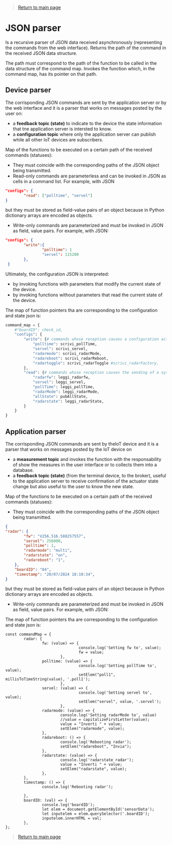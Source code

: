 
> [Return to main page](README.md)

# **JSON parser**

Is a recursive parser of JSON data received asynchronously (representing the commands from the web interface). Returns the path of the command in the received JSON data structure. 

The path must correspond to the path of the function to be called in the data structure of the command map. Invokes the function which, in the command map, has its pointer on that path.

## **Device parser**

The corrisponding JSON commands are sent by the application server or by the web interface and it is a parser that works on messages posted by the user on:
- a **feedback topic (state)** to indicate to the device the state information that tne application server is intersted to know. 
- a **configuration topic** where only the application server can publish while all other IoT devices are subscribers.
  
Map of the functions to be executed on a certain path of the received commands (statuses):
- They must coincide with the corresponding paths of the JSON object being transmitted.
- Read-only commands are parameterless and can be invoked in JSON as cells in a command list. For example, with JSON
```Json
"configs": {
        "read": ["polltime", "servel"]
}
```
but they must be stored as field-value pairs of an object because in Python dictionary arrays are encoded as objects.
- Write-only commands are parameterized and must be invoked in JSON as field, value pairs. For example, with JSON:

```Json
"configs": {
        "write":{
                "polltime": 1
                "servel": 115200
        },
 }
```

Ultimately, the configuration JSON is interpreted:
- by invoking functions with parameters that modify the current state of the device.
- by invoking functions without parameters that read the current state of the device.
  
The map of function pointers tha are corresponding to the configuration and state json is:

``` Python
command_map = {
    #"boardID": check_id,
    "configs": {
        "write": {# commands whose reception causes a configuration action on the system
            "polltime": scrivi_pollTime,
            "servel": scrivi_servel,
            "radarmode": scrivi_radarMode,
            "radareboot": scrivi_radarReboot,
            "radartoggle": scrivi_radarToggle #scrivi_radarFactory,
        },
        "read": {# commands whose reception causes the sending of a system status
            "radarfw": leggi_radarfw,
            "servel": leggi_servel,
            "pollTime": leggi_pollTime,
            "radarMode": leggi_radarMode,
            "allState": pubAllState,
            "radarstate": leggi_radarState,
        }
    }
}
```
## **Application parser**

The corrisponding JSON commands are sent by theIoT device and it is a parser that works on messages posted by the IoT device on
- a **measurement topic** and invokes the function with the responsability of show the measures in the user interface or to collects them into a database. 
- a **feedback topic (state)** (from the terminal device, to the broker), useful to the application server to receive confirmation of the actuator state change but also useful to the user to know the new state.

Map of the functions to be executed on a certain path of the received commands (statuses):
- They must coincide with the corresponding paths of the JSON object being transmitted.

```Json
{
"radar": {
        "fw": "V256.516.588257557",
        "servel": 256000,
        "polltime": 1,
        "radarmode": "multi",
        "radarstate": "on",
        "radareboot": "1",
    },
    "boardID": "04",
    "timestamp": "20/07/2024 18:10:34",
}
```
but they must be stored as field-value pairs of an object because in Python dictionary arrays are encoded as objects.
- Write-only commands are parameterized and must be invoked in JSON as field, value pairs. For example, with JSON:

The map of function pointers tha are corresponding to the configuration and state json is:

```Jscript
const commandMap = {
        radar: {
                fw: (value) => {
                                console.log('Setting fw to', value);
                                fw = value;
                        },
                polltime: (value) => {
                                console.log('Setting pollTime to', value);
                                setElem("poll1", millisToTimeString(value), '.poll1');
                        },
                servel: (value) => {
                                console.log('Setting servel to', value);
                                setElem("servel", value, '.servel');
                        },
                radarmode: (value) => {
                        console.log('Setting radarMode to', value)
                        //value = capitalizeFirstLetter(value);
                        value = "Inverti " + value;
                        setElem("radarmode", value);
                },
                radareboot: () => {
                        console.log('Rebooting radar');
                        setElem("radareboot", "Invia");
                },
                radarstate: (value) => {
                        console.log('radarstate radar');
                        value = "Inverti " + value;
                        setElem("radarstate", value);
                },
        },
        timestamp: () => {
                console.log('Rebooting radar');
                
        },
        boardID: (val) => {
                console.log('boardID');
                let elem = document.getElementById('sensorData');
                let inputelem = elem.querySelector('.boardID');
                inputelem.innerHTML = val;
        },
};		
```

> [Return to main page](README.md)

